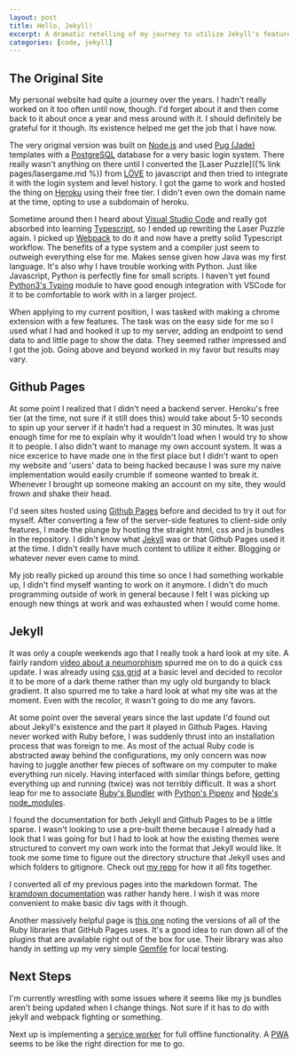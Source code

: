 ```yaml
---
layout: post
title: Hello, Jekyll!
excerpt: A dramatic retelling of my journey to utilize Jekyll's features to make maintaining my website a lot simpler.
categories: [code, jekyll]
---
```


## The Original Site

My personal website had quite a journey over the years. I hadn't really worked on it too often until now, though. I'd forget about it and then come back to it about once a year and mess around with it. I should definitely be grateful for it though. Its existence helped me get the job that I have now.

The very original version was built on [Node.js](https://nodejs.org/en/) and used [Pug (Jade)](https://pugjs.org/) templates with a [PostgreSQL](https://www.postgresql.org/) database for a very basic login system. There really wasn't anything on there until I converted the [Laser Puzzle]({% link pages/lasergame.md %}) from [LÖVE](https://love2d.org/) to javascript and then tried to integrate it with the login system and level history. I got the game to work and hosted the thing on [Heroku](https://www.heroku.com/) using their free tier. I didn't even own the domain name at the time, opting to use a subdomain of heroku.

Sometime around then I heard about [Visual Studio Code](https://code.visualstudio.com/) and really got absorbed into learning [Typescript](https://www.typescriptlang.org/), so I ended up rewriting the Laser Puzzle again. I picked up [Webpack](https://webpack.js.org/) to do it and now have a pretty solid Typescript workflow. The benefits of a type system and a compiler just seem to outweigh everything else for me. Makes sense given how Java was my first language. It's also why I have trouble working with Python. Just like Javascript, Python is perfectly fine for small scripts. I haven't yet found [Python3's Typing](https://docs.python.org/3/library/typing.html) module to have good enough integration with VSCode for it to be comfortable to work with in a larger project.

When applying to my current position, I was tasked with making a chrome extension with a few features. The task was on the easy side for me so I used what I had and hooked it up to my server, adding an endpoint to send data to and little page to show the data. They seemed rather impressed and I got the job. Going above and beyond worked in my favor but results may vary.

## Github Pages

At some point I realized that I didn't need a backend server. Heroku's free tier (at the time, not sure if it still does this) would take about 5-10 seconds to spin up your server if it hadn't had a request in 30 minutes. It was just enough time for me to explain why it wouldn't load when I would try to show it to people. I also didn't want to manage my own account system. It was a nice excerice to have made one in the first place but I didn't want to open my website and 'users' data to being hacked because I was sure my naive implementation would easily crumble if someone wanted to break it. Whenever I brought up someone making an account on my site, they would frown and shake their head.

I'd seen sites hosted using [Github Pages](https://pages.github.com/) before and decided to try it out for myself. After converting a few of the server-side features to client-side only features, I made the plunge by hosting the straight html, css and js bundles in the repository. I didn't know what [Jekyll](https://jekyllrb.com/) was or that Github Pages used it at the time. I didn't really have much content to utilize it either. Blogging or whatever never even came to mind.

My job really picked up around this time so once I had something workable up, I didn't find myself wanting to work on it anymore. I didn't do much programming outside of work in general because I felt I was picking up enough new things at work and was exhausted when I would come home.

## Jekyll

It was only a couple weekends ago that I really took a hard look at my site. A fairly random [video about a neumorphism](https://youtu.be/KlSLdEB3lzg) spurred me on to do a quick css update. I was already using [css grid](https://developer.mozilla.org/en-US/docs/Web/CSS/CSS_Grid_Layout) at a basic level and decided to recolor it to be more of a dark theme rather than my ugly old burgandy to black gradient. It also spurred me to take a hard look at what my site was at the moment. Even with the recolor, it wasn't going to do me any favors.

At some point over the several years since the last update I'd found out about Jekyll's existence and the part it played in Github Pages. Having never worked with Ruby before, I was suddenly thrust into an installation process that was foreign to me. As most of the actual Ruby code is abstracted away behind the configurations, my only concern was now having to juggle another few pieces of software on my computer to make everything run nicely. Having interfaced with similar things before, getting everything up and running (twice) was not terribly difficult. It was a short leap for me to associate [Ruby's Bundler](https://bundler.io/) with [Python's Pipenv](https://pipenv.kennethreitz.org/en/latest/) and [Node's node_modules](https://docs.npmjs.com/files/folders.html).

I found the documentation for both Jekyll and Github Pages to be a little sparse. I wasn't looking to use a pre-built theme because I already had a look that I was going for but I had to look at how the existing themes were structured to convert my own work into the format that Jekyll would like. It took me some time to figure out the directory structure that Jekyll uses and which folders to gitignore. Check out [my repo](https://github.com/KProskuryakov/kproskuryakov.github.io) for how it all fits together.

I converted all of my previous pages into the markdown format. The [kramdown documentation](https://kramdown.gettalong.org/quickref.html) was rather handy here. I wish it was more convenient to make basic div tags with it though.

Another massively helpful page is [this one](https://pages.github.com/versions/) noting the versions of all of the Ruby libraries that GitHub Pages uses. It's a good idea to run down all of the plugins that are available right out of the box for use. Their library was also handy in setting up my very simple [Gemfile](https://github.com/KProskuryakov/kproskuryakov.github.io/blob/master/Gemfile) for local testing.

## Next Steps

I'm currently wrestling with some issues where it seems like my js bundles aren't being updated when I change things. Not sure if it has to do with jekyll and webpack fighting or something.

Next up is implementing a [service worker](https://developers.google.com/web/fundamentals/primers/service-workers) for full offline functionality. A [PWA](https://developers.google.com/web/progressive-web-apps) seems to be like the right direction for me to go.